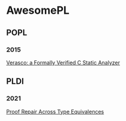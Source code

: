 # AwesomePL

## POPL
### 2015
[Verasco: a Formally Verified C Static Analyzer](https://github.com/MisakaCenter/AwesomePL/tree/main/POPL/2015/Verasco)

## PLDI
### 2021
[Proof Repair Across Type Equivalences](https://github.com/MisakaCenter/AwesomePL/tree/main/PLDI/2021/Proof%20Repair)

